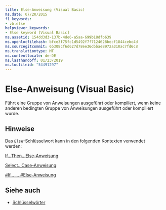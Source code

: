 ```yaml
---
title: Else-Anweisung (Visual Basic)
ms.date: 07/20/2015
f1_keywords:
- vb.else
helpviewer_keywords:
- Else keyword [Visual Basic]
ms.assetid: 154dd3d3-137b-4de6-a5aa-699b18dfb639
ms.openlocfilehash: bfce3f75fc1d5492f7f7124628becf1844cebc4d
ms.sourcegitcommit: 6b308cf6d627d78ee36dbbae8972a310ac7fd6c8
ms.translationtype: MT
ms.contentlocale: de-DE
ms.lasthandoff: 01/23/2019
ms.locfileid: "54491297"
---
```

# <a name="else-statement-visual-basic"></a>Else-Anweisung (Visual Basic)
Führt eine Gruppe von Anweisungen ausgeführt oder kompiliert, wenn keine anderen bedingten Gruppe von Anweisungen ausgeführt oder kompiliert wurde.  
  
## <a name="remarks"></a>Hinweise  
 Das `Else`-Schlüsselwort kann in den folgenden Kontexten verwendet werden:  
  
 [If...Then...Else-Anweisung](../../../visual-basic/language-reference/statements/if-then-else-statement.md)  
  
 [Select...Case-Anweisung](../../../visual-basic/language-reference/statements/select-case-statement.md)  
  
 [#If... ... #Else-Anweisung](../../../visual-basic/language-reference/directives/if-then-else-directives.md)  
  
## <a name="see-also"></a>Siehe auch
- [Schlüsselwörter](../../../visual-basic/language-reference/keywords/index.md)
